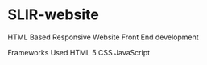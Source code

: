 # SLIR-website
HTML Based Responsive Website Front End development 

Frameworks Used 
  HTML 5
  CSS
  JavaScript
